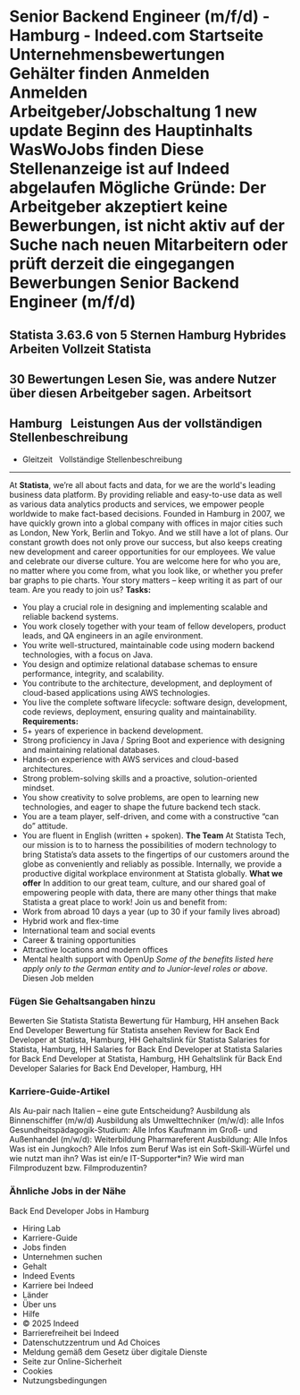 Senior Backend Engineer (m/f/d) - Hamburg - Indeed.com
Startseite
Unternehmensbewertungen
Gehälter finden
Anmelden
Anmelden
Arbeitgeber/Jobschaltung
1 new update
Beginn des Hauptinhalts
WasWoJobs finden
Diese Stellenanzeige ist auf Indeed abgelaufen
Mögliche Gründe: Der Arbeitgeber akzeptiert keine Bewerbungen, ist nicht aktiv auf der Suche nach neuen Mitarbeitern oder prüft derzeit die eingegangen Bewerbungen
Senior Backend Engineer (m/f/d)
===============================
Statista
3.63.6 von 5 Sternen
Hamburg
Hybrides Arbeiten
Vollzeit
Statista
--------
30 Bewertungen
Lesen Sie, was andere Nutzer über diesen Arbeitgeber sagen.
Arbeitsort
----------
Hamburg
&nbsp;
Leistungen Aus der vollständigen Stellenbeschreibung
----------------------------------------------------
* Gleitzeit
&nbsp;
Vollständige Stellenbeschreibung
--------------------------------
At **Statista**, we’re all about facts and data, for we are the world's leading business data platform. By providing reliable and easy-to-use data as well as various data analytics products and services, we empower people worldwide to make fact-based decisions.
Founded in Hamburg in 2007, we have quickly grown into a global company with offices in major cities such as London, New York, Berlin and Tokyo. And we still have a lot of plans. Our constant growth does not only prove our success, but also keeps creating new development and career opportunities for our employees.
We value and celebrate our diverse culture. You are welcome here for who you are, no matter where you come from, what you look like, or whether you prefer bar graphs to pie charts. Your story matters – keep writing it as part of our team.
Are you ready to join us?
**Tasks:**
* You play a crucial role in designing and implementing scalable and reliable backend systems.
* You work closely together with your team of fellow developers, product leads, and QA engineers in an agile environment.
* You write well-structured, maintainable code using modern backend technologies, with a focus on Java.
* You design and optimize relational database schemas to ensure performance, integrity, and scalability.
* You contribute to the architecture, development, and deployment of cloud-based applications using AWS technologies.
* You live the complete software lifecycle: software design, development, code reviews, deployment, ensuring quality and maintainability.
**Requirements:**
* 5+ years of experience in backend development.
* Strong proficiency in Java / Spring Boot and experience with designing and maintaining relational databases.
* Hands-on experience with AWS services and cloud-based architectures.
* Strong problem-solving skills and a proactive, solution-oriented mindset.
* You show creativity to solve problems, are open to learning new technologies, and eager to shape the future backend tech stack.
* You are a team player, self-driven, and come with a constructive “can do” attitude.
* You are fluent in English (written + spoken).
**The Team**
At Statista Tech, our mission is to to harness the possibilities of modern technology to bring Statista’s data assets to the fingertips of our customers around the globe as conveniently and reliably as possible. Internally, we provide a productive digital workplace environment at Statista globally.
**What we offer**
In addition to our great team, culture, and our shared goal of empowering people with data, there are many other things that make Statista a great place to work! Join us and benefit from:
* Work from abroad 10 days a year (up to 30 if your family lives abroad)
* Hybrid work and flex-time
* International team and social events
* Career & training opportunities
* Attractive locations and modern offices
* Mental health support with OpenUp
*Some of the benefits listed here apply only to the German entity and to Junior-level roles or above.*
&nbsp;
&nbsp;
Diesen Job melden
### Fügen Sie Gehaltsangaben hinzu
Bewerten Sie Statista
Statista Bewertung für Hamburg, HH ansehen
Back End Developer Bewertung für Statista ansehen
Review for Back End Developer at Statista, Hamburg, HH
Gehaltslink für Statista
Salaries for Statista, Hamburg, HH
Salaries for Back End Developer at Statista
Salaries for Back End Developer at Statista, Hamburg, HH
Gehaltslink für Back End Developer
Salaries for Back End Developer, Hamburg, HH
### Karriere-Guide-Artikel
Als Au-pair nach Italien – eine gute Entscheidung?
Ausbildung als Binnenschiffer (m/w/d)
Ausbildung als Umwelttechniker (m/w/d): alle Infos
Gesundheitspädagogik-Studium: Alle Infos
Kaufmann im Groß- und Außenhandel (m/w/d): Weiterbildung
Pharmareferent Ausbildung: Alle Infos
Was ist ein Jungkoch? Alle Infos zum Beruf
Was ist ein Soft-Skill-Würfel und wie nutzt man ihn?
Was ist ein/e IT-Supporter\*in?
Wie wird man Filmproduzent bzw. Filmproduzentin?
### Ähnliche Jobs in der Nähe
Back End Developer Jobs in Hamburg
* Hiring Lab
* Karriere-Guide
* Jobs finden
* Unternehmen suchen
* Gehalt
* Indeed Events
* Karriere bei Indeed
* Länder
* Über uns
* Hilfe
* © 2025 Indeed
* Barrierefreiheit bei Indeed
* Datenschutzzentrum und Ad Choices
* Meldung gemäß dem Gesetz über digitale Dienste
* Seite zur Online-Sicherheit
* Cookies
* Nutzungsbedingungen